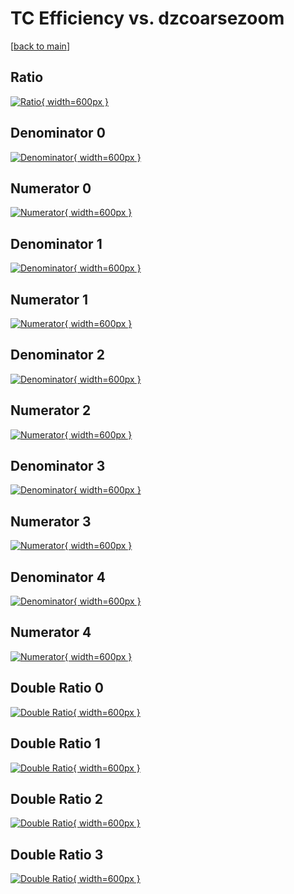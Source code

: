 # TC Efficiency vs. dzcoarsezoom

[[back to main](./)]



## Ratio

[![Ratio](../mtv/var/TC_base_13_1_eff_dzcoarsezoom.png){ width=600px }](../mtv/var/TC_base_13_1_eff_dzcoarsezoom.pdf)

## Denominator 0

[![Denominator](../mtv/den/TC_base_13_1_eff_dzcoarsezoom_den0.png){ width=600px }](../mtv/den/TC_base_13_1_eff_dzcoarsezoom_den0.pdf)

## Numerator 0

[![Numerator](../mtv/num/TC_base_13_1_eff_dzcoarsezoom_num0.png){ width=600px }](../mtv/num/TC_base_13_1_eff_dzcoarsezoom_num0.pdf)

## Denominator 1

[![Denominator](../mtv/den/TC_base_13_1_eff_dzcoarsezoom_den1.png){ width=600px }](../mtv/den/TC_base_13_1_eff_dzcoarsezoom_den1.pdf)

## Numerator 1

[![Numerator](../mtv/num/TC_base_13_1_eff_dzcoarsezoom_num1.png){ width=600px }](../mtv/num/TC_base_13_1_eff_dzcoarsezoom_num1.pdf)

## Denominator 2

[![Denominator](../mtv/den/TC_base_13_1_eff_dzcoarsezoom_den2.png){ width=600px }](../mtv/den/TC_base_13_1_eff_dzcoarsezoom_den2.pdf)

## Numerator 2

[![Numerator](../mtv/num/TC_base_13_1_eff_dzcoarsezoom_num2.png){ width=600px }](../mtv/num/TC_base_13_1_eff_dzcoarsezoom_num2.pdf)

## Denominator 3

[![Denominator](../mtv/den/TC_base_13_1_eff_dzcoarsezoom_den3.png){ width=600px }](../mtv/den/TC_base_13_1_eff_dzcoarsezoom_den3.pdf)

## Numerator 3

[![Numerator](../mtv/num/TC_base_13_1_eff_dzcoarsezoom_num3.png){ width=600px }](../mtv/num/TC_base_13_1_eff_dzcoarsezoom_num3.pdf)

## Denominator 4

[![Denominator](../mtv/den/TC_base_13_1_eff_dzcoarsezoom_den4.png){ width=600px }](../mtv/den/TC_base_13_1_eff_dzcoarsezoom_den4.pdf)

## Numerator 4

[![Numerator](../mtv/num/TC_base_13_1_eff_dzcoarsezoom_num4.png){ width=600px }](../mtv/num/TC_base_13_1_eff_dzcoarsezoom_num4.pdf)

## Double Ratio 0

[![Double Ratio](../mtv/ratio/TC_base_13_1_eff_dzcoarsezoom_ratio0.png){ width=600px }](../mtv/ratio/TC_base_13_1_eff_dzcoarsezoom_ratio0.pdf)

## Double Ratio 1

[![Double Ratio](../mtv/ratio/TC_base_13_1_eff_dzcoarsezoom_ratio1.png){ width=600px }](../mtv/ratio/TC_base_13_1_eff_dzcoarsezoom_ratio1.pdf)

## Double Ratio 2

[![Double Ratio](../mtv/ratio/TC_base_13_1_eff_dzcoarsezoom_ratio2.png){ width=600px }](../mtv/ratio/TC_base_13_1_eff_dzcoarsezoom_ratio2.pdf)

## Double Ratio 3

[![Double Ratio](../mtv/ratio/TC_base_13_1_eff_dzcoarsezoom_ratio3.png){ width=600px }](../mtv/ratio/TC_base_13_1_eff_dzcoarsezoom_ratio3.pdf)

